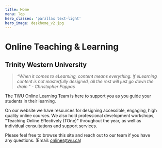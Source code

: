 ```yaml
---
title: Home
menu: Top
hero_classes: 'parallax text-light'
hero_image: deskhome_v2.jpg
---
```


# Online Teaching & Learning
## Trinity Western University

> *“When it comes to eLearning, content means everything. If eLearning content is not masterfully designed, all the rest will just go down the drain.” - Christopher Pappas*


The TWU Online Learning Team is here to support you as you guide your students in their learning.

On our website we have resources for designing accessible, engaging, high quality online courses.  We also hold professional development workshops, "Teaching Online Effectively (TOne)" throughout the year, as well as individual consultations and support services.

Please feel free to browse this site and reach out to our team if you have any questions. (Email: online@twu.ca)
